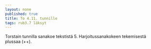 ```yaml
---
layout: none
published: true
title: To 4.11. tunnille
tags: rub3.7 läksyt
---
```

Torstain tunnilla sanakoe tekstistä 5. Harjoitussanakokeen tekemisestä plussaa (++).
